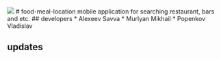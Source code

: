 <img src="http://i.pixs.ru/storage/1/5/1/logojpg_1250219_9422151.jpg">
# food-meal-location
mobile application for searching restaurant, bars and etc.
## developers
 * Alexeev Savva
 * Murlyan Mikhail
 * Popenkov Vladislav

## updates
